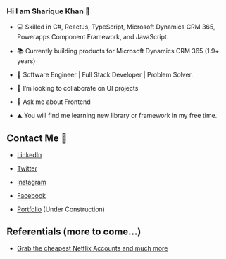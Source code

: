 ### Hi I am Sharique Khan 👋
- 💻 Skilled in C#, ReactJs, TypeScript, Microsoft Dynamics CRM 365, Powerapps Component Framework, and JavaScript.

- 📚 Currently building products for Microsoft Dynamics CRM 365 (1.9+ years)

- 💪 Software Engineer | Full Stack Developer | Problem Solver.

- 👯 I’m looking to collaborate on UI projects

- 💬 Ask me about Frontend

- ⛰️ You will find me learning new library or framework in my free time.

## Contact Me :man:
- [LinkedIn](https://www.linkedin.com/in/sharique-khan-673551159/)

- [Twitter](https://twitter.com/Sharique_khan_)

- [Instagram](https://www.instagram.com/shariquepathan)

- [Facebook](https://www.facebook.com/shariqueofficial)

- [Portfolio](https://shariquekhan1997.github.io/my-portfolio) (Under Construction)

## Referentials (more to come...)

- [Grab the cheapest Netflix Accounts and much more](https://accountbot.io/ref/bf94358f-3476-9776-d501-9e8508690425)
